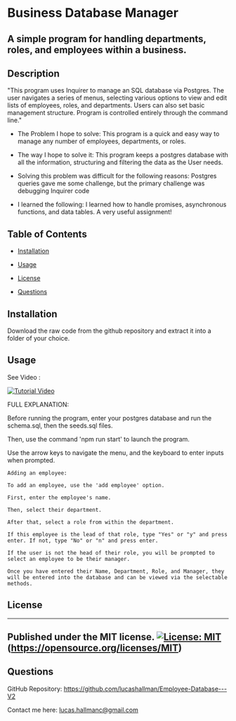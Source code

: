 # Business Database Manager

## A simple program for handling departments, roles, and employees within a business.

## Description

"This program uses Inquirer to manage an SQL database via Postgres. The user navigates a series of menus, selecting various options to view and edit lists of employees, roles, and departments. Users can also set basic management structure. Program is controlled entirely through the command line."



- The Problem I hope to solve: This program is a quick and easy way to manage any number of employees, departments, or roles.

- The way I hope to solve it: This program keeps a postgres database with all the information, structuring and filtering the data as the User needs.

- Solving this problem was difficult for the following reasons: Postgres queries gave me some challenge, but the primary challenge was debugging Inquirer code

- I learned the following: I learned how to handle promises, asynchronous functions, and data tables. A very useful assignment!



## Table of Contents



- [Installation](#installation)

- [Usage](#usage)

- [License](#license)

- [Questions](#questions)



## Installation



Download the raw code from the github repository and extract it into a folder of your choice.



## Usage

See Video :

[![Tutorial Video](https://img.youtube.com/vi/gshKRHHGutE/0.jpg)](https://www.youtube.com/watch?v=gshKRHHGutE)


FULL EXPLANATION:

Before running the program, enter your postgres database and run the schema.sql, then the seeds.sql files.

Then, use the command 'npm run start' to launch the program.

Use the arrow keys to navigate the menu, and the keyboard to enter inputs when prompted.

    Adding an employee:

    To add an employee, use the 'add employee' option.

    First, enter the employee's name.

    Then, select their department.

    After that, select a role from within the department.

    If this employee is the lead of that role, type "Yes" or "y" and press enter. If not, type "No" or "n" and press enter.

    If the user is not the head of their role, you will be prompted to select an employee to be their manager.

    Once you have entered their Name, Department, Role, and Manager, they will be entered into the database and can be viewed via the selectable methods.


## License
 ----------------------
 Published under the MIT license.
 [![License: MIT](https://img.shields.io/badge/License-MIT-yellow.svg)](https://opensource.org/licenses/MIT)
 (https://opensource.org/licenses/MIT)
 ----------------------

## Questions



GitHub Repository: https://github.com/lucashallman/Employee-Database---V2



Contact me here: [lucas.hallmanc@gmail.com](lucas.hallmanc@gmail.com)

